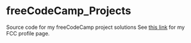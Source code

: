 # freeCodeCamp_Projects
Source code for my freeCodeCamp project solutions
See [this link](https://www.freecodecamp.com/hkuz) for my FCC profile page.
